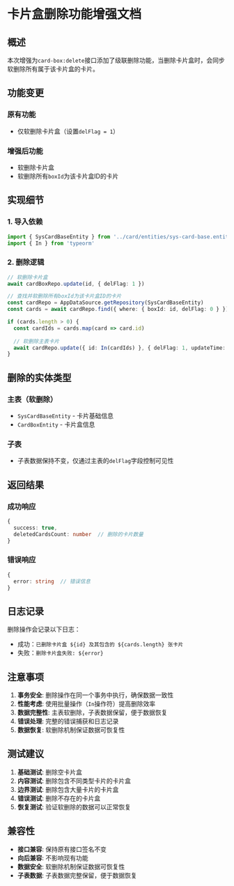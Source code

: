 # 卡片盒删除功能增强文档

## 概述

本次增强为`card-box:delete`接口添加了级联删除功能，当删除卡片盒时，会同步软删除所有属于该卡片盒的卡片。

## 功能变更

### 原有功能
- 仅软删除卡片盒（设置`delFlag = 1`）

### 增强后功能
- 软删除卡片盒
- 软删除所有`boxId`为该卡片盒ID的卡片

## 实现细节

### 1. 导入依赖
```typescript
import { SysCardBaseEntity } from '../card/entities/sys-card-base.entity'
import { In } from 'typeorm'
```

### 2. 删除逻辑
```typescript
// 软删除卡片盒
await cardBoxRepo.update(id, { delFlag: 1 })

// 查找并软删除所有boxId为该卡片盒ID的卡片
const cardRepo = AppDataSource.getRepository(SysCardBaseEntity)
const cards = await cardRepo.find({ where: { boxId: id, delFlag: 0 } })

if (cards.length > 0) {
  const cardIds = cards.map(card => card.id)
  
  // 软删除主表卡片
  await cardRepo.update({ id: In(cardIds) }, { delFlag: 1, updateTime: new Date().toISOString() })
}
```

## 删除的实体类型

### 主表（软删除）
- `SysCardBaseEntity` - 卡片基础信息
- `CardBoxEntity` - 卡片盒信息

### 子表
- 子表数据保持不变，仅通过主表的`delFlag`字段控制可见性

## 返回结果

### 成功响应
```typescript
{
  success: true,
  deletedCardsCount: number  // 删除的卡片数量
}
```

### 错误响应
```typescript
{
  error: string  // 错误信息
}
```

## 日志记录

删除操作会记录以下日志：
- 成功：`已删除卡片盒 ${id} 及其包含的 ${cards.length} 张卡片`
- 失败：`删除卡片盒失败: ${error}`

## 注意事项

1. **事务安全**: 删除操作在同一个事务中执行，确保数据一致性
2. **性能考虑**: 使用批量操作（`In`操作符）提高删除效率
3. **数据完整性**: 主表软删除，子表数据保留，便于数据恢复
4. **错误处理**: 完整的错误捕获和日志记录
5. **数据恢复**: 软删除机制保证数据可恢复性

## 测试建议

1. **基础测试**: 删除空卡片盒
2. **内容测试**: 删除包含不同类型卡片的卡片盒
3. **边界测试**: 删除包含大量卡片的卡片盒
4. **错误测试**: 删除不存在的卡片盒
5. **恢复测试**: 验证软删除的数据可以正常恢复

## 兼容性

- **接口兼容**: 保持原有接口签名不变
- **向后兼容**: 不影响现有功能
- **数据安全**: 软删除机制保证数据可恢复性
- **子表数据**: 子表数据完整保留，便于数据恢复 